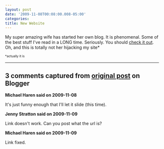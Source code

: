```yaml
---
layout: post
date: '2009-11-08T00:08:00.008-05:00'
categories:
title: New Website
---
```


My super amazing wife has started her own blog.  It is phenomenal.  Some of the best stuff I've read in a LONG time.  Seriously.  You should [check it out](http://footedjammies.blogspot.com).  Oh, and this is totally not her hijacking my site*









<span style="font-size: 75%;">*actually it is</span>

---

## 3 comments captured from [original post](https://blog.wassupy.com/2009/11/new-website.html) on Blogger

**Michael Haren said on 2009-11-08**

It's just funny enough that I'll let it slide (this time).

**Jenny Stratton said on 2009-11-09**

Link doesn't work.  Can you post what the url is?

**Michael Haren said on 2009-11-09**

Link fixed.

